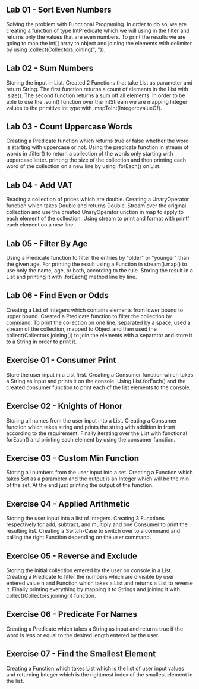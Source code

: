 Lab 01 - Sort Even Numbers
-

Solving the problem with Functional Programing. In order to do so, we are creating a function of type IntPredicate which 
we will using in the filter and returns only the values that are even numbers. To print the results we are going to map 
the int[] array to object and joining the elements with delimiter by using .collect(Collectors.joining(", ")).

Lab 02 - Sum Numbers
-

Storing the input in List<Integer>. Created 2 Functions that take List<Integer> as parameter and return String. The first 
function returns a count of elements in the List with .size(). The second function returns a sum off all elements. In order 
to be able to use the .sum() function over the IntStream we are mapping Integer values to the primitive int type with 
.mapToInt(Integer::valueOf).

Lab 03 - Count Uppercase Words
-

Creating a Predicate function which returns true or false whether the word is starting with uppercase or not. Using the 
predicate function in stream of words in .filter() to return a collection of the words only starting with uppercase letter. 
printing the size of the collection and then printing each word of the collection on a new line by using .forEach() on List.

Lab 04 - Add VAT
-

Reading a collection of prices which are double. Creating a UnaryOperator function which takes Double and returns Double. 
Stream over the original collection and use the created UnaryOperator unction in map to apply to each element of the collection. 
Using stream to print and format with printf each element on a new line.

Lab 05 - Filter By Age
-

Using a Predicate function to filter the entries by "older" or "younger" than the given age. For printing the result 
using a Function in stream().map() to use only the name, age, or both, according to the rule. Storing the result in a 
List<String> and printing it with .forEach() method line by line.

Lab 06 - Find Even or Odds
-

Creating a List of Integers which contains elements from lower bound to upper bound. Created a Predicate function to 
filter the collection by command. To print the collection on one line, separated by a space, used a stream of the collection, 
mapped to Object and then used the collect(Collectors.joining()) to join the elements with a separator and store it to a 
String in order to print it. 

Exercise 01 - Consumer Print
-

Store the user input in a List first. Creating a Consumer function which takes a String as input and prints it on the 
console. Using List.forEach() and the created consumer function to print each of the list elements to the console.

Exercise 02 - Knights of Honor
-

Storing all names from the user input into a List. Creating a Consumer function which takes string and prints the 
string with addition in front according to the requirement. Finally iterating over the List with functional forEach() 
and printing each element by using the consumer function. 

Exercise 03 - Custom Min Function
-

Storing all numbers from the user input into a set. Creating a Function which takes Set<Integer> as a parameter and 
the output is an Integer which will be the min of the set. At the end just printing the output of the function.

Exercise 04 - Applied Arithmetic
-

Storing the user input into a list of Integers. Creating 3 Functions respectively for add, subtract, and multiply and 
one Consumer to print the resulting list. Creating a Switch-Case to switch over to a command and calling the right Function 
depending on the user command. 

Exercise 05 - Reverse and Exclude
-

Storing the initial collection entered by the user on console in a List<Integer>. Creating a Predicate to filter the 
numbers which are divisible by user entered value n and Function which takes a List and returns a List to reverse it. 
Finally printing everything by mapping it to Strings and joining it with collect(Collectors.joining()) function.

Exercise 06 - Predicate For Names
-

Creating a Predicate which takes a String as input and returns true if the word is less or equal to the desired length 
entered by the user. 

Exercise 07 - Find the Smallest Element
-

Creating a Function which takes List<Integer> which is the list of user input values and returning Integer which is the 
rightmost index of the smallest element in the list. 
